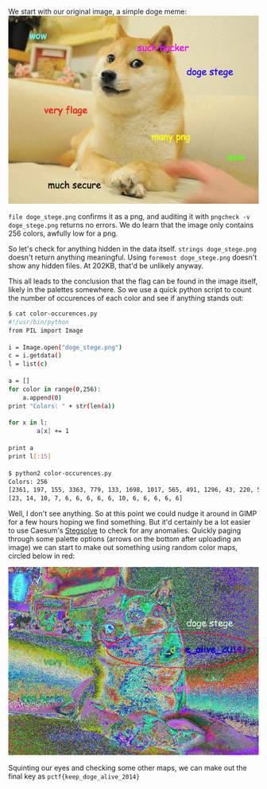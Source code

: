 We start with our original image, a simple doge meme:
![original image](doge_stege.png)

`file doge_stege.png` confirms it as a png, and auditing it with `pngcheck -v doge_stege.png` returns no errors. We do learn that the image only contains 256 colors, awfully low for a png.

So let's check for anything hidden in the data itself. `strings doge_stege.png` doesn't return anything meaningful. Using `foremost doge_stege.png` doesn't show any hidden files. At 202KB, that'd be unlikely anyway.

This all leads to the conclusion that the flag can be found in the image itself, likely in the palettes somewhere. So we use a quick python script to count the number of occurences of each color and see if anything stands out:
```bash
$ cat color-occurences.py
#!/usr/bin/python
from PIL import Image

i = Image.open("doge_stege.png")
c = i.getdata()
l = list(c)

a = []
for color in range(0,256):
    a.append(0)
print "Colors: " + str(len(a))

for x in l:
        a[x] += 1

print a
print l[:15]

$ python2 color-occurences.py
Colors: 256
[2361, 197, 155, 3363, 779, 133, 1698, 1017, 565, 491, 1296, 43, 220, 595, 522, 79, 695, 114, 119, 434, 1410, 129, 932, 1139, 408, 1372, 65, 124, 662, 227, 1535, 114, 2006, 2040, 1433, 1538, 2106, 140, 1203, 2764, 1526, 152, 191, 976, 154, 137, 4108, 1627, 585, 1845, 1175, 2709, 1432, 2143, 4173, 901, 2751, 4315, 27, 929, 3340, 5059, 2024, 5774, 1377, 2923, 2555, 3717, 7051, 7568, 1892, 417, 2068, 1629, 818, 13, 1982, 1775, 2741, 13, 11, 8, 2545, 3790, 5583, 106, 577, 3, 2029, 211, 5136, 3133, 23, 13, 33, 1819, 6321, 2, 2237, 15, 7987, 6558, 1, 324, 249, 8, 2, 1158, 22, 4831, 2318, 7016, 312, 225, 972, 3779, 6452, 12000, 4380, 3755, 110, 303, 4424, 5631, 8573, 726, 688, 1042, 33, 277, 675, 516, 21, 650, 299, 83, 140, 207, 364, 427, 57, 202, 293, 97, 30, 361, 124, 142, 259, 219, 311, 16, 79, 237, 48, 52, 239, 43, 85, 37, 176, 67, 226, 53, 90, 180, 241, 16, 15, 8, 58, 32, 28, 127, 8, 18, 85, 4, 32, 30, 72, 7, 21, 16, 5, 6, 30, 12, 1, 11, 6, 16, 12, 1, 3, 3, 9, 1, 2, 2, 1, 5, 2, 8, 2, 1, 1, 1, 2, 1890, 915, 924, 1369, 697, 4337, 383, 2878, 2785, 553, 1940, 630, 1080, 1858, 1374, 300, 1030, 2849, 3496, 2920, 6556, 3180, 5985, 1047, 4110, 880, 929, 456, 1043, 1536, 1002, 2161, 2152, 1327, 264, 1042, 4319, 317, 3286, 2223, 5089, 2944, 751, 3683, 1378, 2065, 4235]
[23, 14, 10, 7, 6, 6, 6, 6, 6, 10, 6, 6, 6, 6, 6]
```

Well, I don't see anything. So at this point we could nudge it around in GIMP for a few hours hoping we find something. But it'd certainly be a lot easier to use Caesum's [Stegsolve](http://www.caesum.com/handbook/Stegsolve.jar) to check for any anomalies. Quickly paging through some palette options (arrows on the bottom after uploading an image) we can start to make out something using random color maps, circled below in red:

![Doge image with random color map](doge_stege-random-circled.png)

Squinting our eyes and checking some other maps, we can make out the final key as `pctf{keep_doge_alive_2014}`

